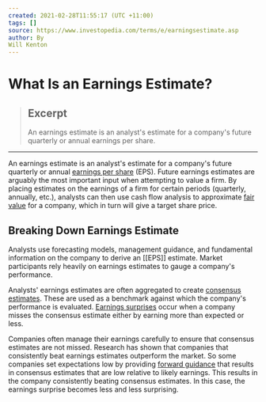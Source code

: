 ```yaml
---
created: 2021-02-28T11:55:17 (UTC +11:00)
tags: []
source: https://www.investopedia.com/terms/e/earningsestimate.asp
author: By
Will Kenton
---
```


# What Is an Earnings Estimate?

> ## Excerpt
> An earnings estimate is an analyst's estimate for a company's future quarterly or annual earnings per share.

---
An earnings estimate is an analyst's estimate for a company's future quarterly or annual [earnings per share](https://www.investopedia.com/terms/e/eps.asp) (EPS). Future earnings estimates are arguably the most important input when attempting to value a firm. By placing estimates on the earnings of a firm for certain periods (quarterly, annually, etc.), analysts can then use cash flow analysis to approximate [fair value](https://www.investopedia.com/terms/f/fairvalue.asp) for a company, which in turn will give a target share price.

## Breaking Down Earnings Estimate

Analysts use forecasting models, management guidance, and fundamental information on the company to derive an [[EPS]] estimate. Market participants rely heavily on earnings estimates to gauge a company's performance.

Analysts' earnings estimates are often aggregated to create [consensus estimates](https://www.investopedia.com/terms/c/consensusestimate.asp). These are used as a benchmark against which the company's performance is evaluated. [Earnings surprises](https://www.investopedia.com/terms/e/earningssurprise.asp) occur when a company misses the consensus estimate either by earning more than expected or less. 

Companies often manage their earnings carefully to ensure that consensus estimates are not missed. Research has shown that companies that consistently beat earnings estimates outperform the market. So some companies set expectations low by providing [forward guidance](https://www.investopedia.com/terms/f/forward-guidance.asp) that results in consensus estimates that are low relative to likely earnings. This results in the company consistently beating consensus estimates. In this case, the earnings surprise becomes less and less surprising.
